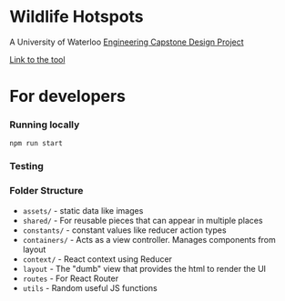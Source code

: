 # Wildlife Hotspots

A University of Waterloo [Engineering Capstone Design Project](https://uwaterloo.ca/capstone-design/)

[Link to the tool](http://uwaterloo-wildlife-modeling.web.app/)

# For developers

### Running locally

`npm run start`

### Testing

### Folder Structure

- `assets/` - static data like images
- `shared/` - For reusable pieces that can appear in multiple places
- `constants/` - constant values like reducer action types
- `containers/` - Acts as a view controller. Manages components from layout
- `context/` - React context using Reducer
- `layout` - The "dumb" view that provides the html to render the UI
- `routes` - For React Router
- `utils` - Random useful JS functions
